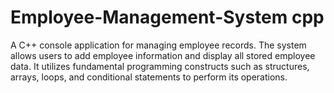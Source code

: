 # Employee-Management-System cpp
A C++ console application for managing employee records.  The system allows users to add employee information and display all stored employee data.  It utilizes fundamental programming constructs such as structures, arrays, loops, and conditional statements to perform its operations.
